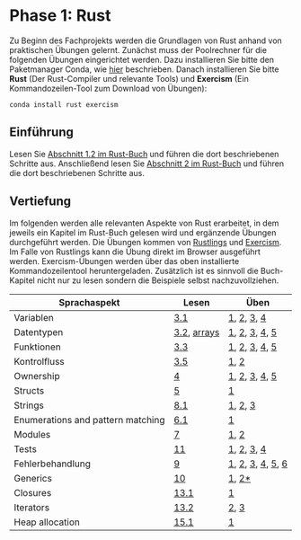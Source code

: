 # Phase 1: Rust

Zu Beginn des Fachprojekts werden die Grundlagen von Rust anhand von praktischen Übungen gelernt.
Zunächst muss der Poolrechner für die folgenden Übungen eingerichtet werden.
Dazu installieren Sie bitte den Paketmanager Conda, wie [hier](https://conda.io/docs/user-guide/install/linux.html#installing-on-linux) beschrieben.
Danach installieren Sie bitte **Rust** (Der Rust-Compiler und relevante Tools) und **Exercism** (Ein Kommandozeilen-Tool zum Download von Übungen):

    conda install rust exercism

## Einführung

Lesen Sie [Abschnitt 1.2 im Rust-Buch](https://doc.rust-lang.org/book/second-edition/ch01-02-hello-world.html) und führen die dort beschriebenen Schritte aus. 
Anschließend lesen Sie [Abschnitt 2 im Rust-Buch](https://doc.rust-lang.org/book/second-edition/ch02-00-guessing-game-tutorial.html) und führen die dort beschriebenen Schritte aus.

## Vertiefung

Im folgenden werden alle relevanten Aspekte von Rust erarbeitet, in dem jeweils ein Kapitel im Rust-Buch gelesen wird und ergänzende Übungen durchgeführt werden. Die Übungen kommen von [Rustlings](https://github.com/carols10cents/rustlings) und [Exercism](http://exercism.io/languages/rust/exercises). Im Falle von Rustlings kann die Übung direkt im Browser ausgeführt werden. Exercism-Übungen werden über das oben installierte Kommandozeilentool heruntergeladen. Zusätzlich ist es sinnvoll die Buch-Kapitel nicht nur zu lesen sondern die Beispiele selbst nachzuvollziehen.


| Sprachaspekt | Lesen | Üben |
| ------------ | ------------ | ------- |
| Variablen    | [3.1](https://doc.rust-lang.org/book/second-edition/ch03-01-variables-and-mutability.html) | [1](https://play.rust-lang.org/?code=%2F%2F+variables1.rs%0A%2F%2F+Make+me+compile%21+Scroll+down+for+hints+%3A%29%0A%0Afn+main%28%29+%7B%0A++++x+%3D+5%3B%0A++++println%21%28%22x+has+the+value+%7B%7D%22%2C+x%29%3B%0A%7D%0A%0A%0A%0A%0A%0A%0A%0A%0A%0A%0A%0A%0A%0A%0A%0A%0A%0A%0A%0A%0A%0A%0A%0A%0A%0A%0A%0A%0A%0A%0A%0A%0A%0A%2F%2F+Hint%3A+The+declaration+on+line+5+is+missing+a+keyword+that+is+needed+in+Rust%0A%2F%2F+to+create+a+new+variable+binding.%0A),  [2](https://play.rust-lang.org/?code=%2F%2F+variables2.rs%0A%2F%2F+Make+me+compile%21+Scroll+down+for+hints+%3A%29%0A%0Afn+main%28%29+%7B%0A++++let+x%3B%0A++++if+x+%3D%3D+10+%7B%0A++++++++println%21%28%22Ten%21%22%29%3B%0A++++%7D+else+%7B%0A++++++++println%21%28%22Not+ten%21%22%29%3B%0A++++%7D%0A%7D%0A%0A%0A%0A%0A%0A%0A%0A%0A%0A%0A%0A%0A%0A%0A%0A%0A%0A%0A%0A%0A%0A%0A%0A%0A%0A%0A%0A%0A%0A%2F%2F+The+compiler+message+is+saying+that+Rust+cannot+infer+the+type+that+the%0A%2F%2F+variable+binding+%60x%60+has+with+what+is+given+here.%0A%2F%2F+What+happens+if+you+annotate+line+5+with+a+type+annotation%3F%0A%2F%2F+What+if+you+give+x+a+value%3F%0A%2F%2F+What+if+you+do+both%3F%0A%2F%2F+What+type+should+x+be%2C+anyway%3F%0A%2F%2F+What+if+x+is+the+same+type+as+10%3F+What+if+it%27s+a+different+type%3F%0A), [3](https://play.rust-lang.org/?code=%2F%2F+variables3.rs%0A%2F%2F+Make+me+compile%21+Scroll+down+for+hints+%3A%29%0A%0Afn+main%28%29+%7B%0A++++let+x+%3D+3%3B%0A++++println%21%28%22Number+%7B%7D%22%2C+x%29%3B%0A++++x+%3D+5%3B%0A++++println%21%28%22Number+%7B%7D%22%2C+x%29%3B%0A%7D%0A%0A%0A%0A%0A%0A%0A%0A%0A%0A%0A%0A%0A%0A%0A%0A%0A%0A%0A%0A%0A%0A%0A%0A%0A%0A%0A%0A%0A%0A%0A%0A%2F%2F+In+Rust%2C+variable+bindings+are+immutable+by+default.+But+here+we%27re+trying%0A%2F%2F+to+reassign+a+different+value+to+x%21+There%27s+a+keyword+we+can+use+to+make%0A%2F%2F+a+variable+binding+mutable+instead.%0A), [4](https://play.rust-lang.org/?code=%2F%2F+variables4.rs%0A%2F%2F+Make+me+compile%21+Scroll+down+for+hints+%3A%29%0A%0Afn+main%28%29+%7B%0A++++let+x%3A+i32%3B%0A++++println%21%28%22Number+%7B%7D%22%2C+x%29%3B%0A%7D%0A%0A%0A%0A%0A%0A%0A%0A%0A%0A%0A%0A%0A%0A%0A%0A%0A%0A%0A%0A%0A%0A%0A%0A%0A%0A%0A%0A%0A%0A%0A%0A%0A%0A%2F%2F+Oops%21+In+this+exercise%2C+we+have+a+variable+binding+that+we%27ve+created+on%0A%2F%2F+line+5%2C+and+we%27re+trying+to+use+it+on+line+6%2C+but+we+haven%27t+given+it+a%0A%2F%2F+value.+We+can%27t+print+out+something+that+isn%27t+there%3B+try+giving+x+a+value%21%0A%2F%2F+This+is+an+error+that+can+cause+bugs+that%27s+very+easy+to+make+in+any%0A%2F%2F+programming+language+--+thankfully+the+Rust+compiler+has+caught+this+for+us%21%0A)
| Datentypen | [3.2](https://doc.rust-lang.org/book/second-edition/ch03-02-data-types.html), [arrays](https://doc.rust-lang.org/std/primitive.array.html) | [1](https://play.rust-lang.org/?code=%2F%2F+primitive_types1.rs%0A%2F%2F+Fill+in+the+rest+of+the+line+that+has+code+missing%21%0A%2F%2F+No+hints%2C+there%27s+no+tricks%2C+just+get+used+to+typing+these+%3A%29%0A%0Afn+main%28%29+%7B%0A++++%2F%2F+Booleans+%28%60bool%60%29%0A%0A++++let+is_morning+%3D+true%3B%0A++++if+is_morning+%7B%0A++++++++println%21%28%22Good+morning%21%22%29%3B%0A++++%7D%0A%0A++++let+%2F%2F+Finish+the+rest+of+this+line+like+the+example%21+Or+make+it+be+false%21%0A++++if+is_evening+%7B%0A++++++++println%21%28%22Good+evening%21%22%29%3B%0A++++%7D%0A%7D%0A), [2](https://play.rust-lang.org/?code=%2F%2F+primitive_types2.rs%0A%2F%2F+Fill+in+the+rest+of+the+line+that+has+code+missing%21%0A%2F%2F+No+hints%2C+there%27s+no+tricks%2C+just+get+used+to+typing+these+%3A%29%0A%0Afn+main%28%29+%7B%0A++++%2F%2F+Characters+%28%60char%60%29%0A%0A++++let+my_first_initial+%3D+%27C%27%3B%0A++++if+my_first_initial.is_alphabetic%28%29+%7B%0A++++++++println%21%28%22Alphabetical%21%22%29%3B%0A++++%7D+else+if+my_first_initial.is_numeric%28%29+%7B%0A++++++++println%21%28%22Numerical%21%22%29%3B%0A++++%7D+else+%7B%0A++++++++println%21%28%22Neither+alphabetic+nor+numeric%21%22%29%3B%0A++++%7D%0A%0A++++let+%2F%2F+Finish+this+line+like+the+example%21+What%27s+your+favorite+character%3F%0A++++%2F%2F+Try+a+letter%2C+try+a+number%2C+try+a+special+character%2C+try+a+character%0A++++%2F%2F+from+a+different+language+than+your+own%2C+try+an+emoji%21%0A++++if+your_character.is_alphabetic%28%29+%7B%0A++++++++println%21%28%22Alphabetical%21%22%29%3B%0A++++%7D+else+if+your_character.is_numeric%28%29+%7B%0A++++++++println%21%28%22Numerical%21%22%29%3B%0A++++%7D+else+%7B%0A++++++++println%21%28%22Neither+alphabetic+nor+numeric%21%22%29%3B%0A++++%7D%0A%7D%0A), [3](https://play.rust-lang.org/?code=%2F%2F+primitive_types3.rs%0A%2F%2F+Create+an+array+with+at+least+100+elements+in+it+where+the+%3F%3F%3F+is.+%0A%2F%2F+Scroll+down+for+hints%21%0A%0Afn+main%28%29+%7B%0A++++let+a+%3D+%3F%3F%3F%0A%0A++++if+a.len%28%29+%3E%3D+100+%7B%0A++++++++println%21%28%22Wow%2C+that%27s+a+big+array%21%22%29%3B%0A++++%7D+else+%7B%0A++++++++println%21%28%22Meh%2C+I+eat+arrays+like+that+for+breakfast.%22%29%3B%0A++++%7D%0A%7D%0A%0A%0A%0A%0A%0A%0A%0A%0A%0A%0A%0A%0A%0A%0A%0A%0A%0A%0A%0A%0A%0A%0A%0A%0A%0A%0A%0A%2F%2F+There%27s+a+shorthand+to+initialize+Arrays+with+a+certain+size+that+does+not+%0A%2F%2F+require+you+to+type+in+100+items+%28but+you+certainly+can+if+you+want%21%29%0A%2F%2F+Check+out+the+Primitive+Types+-%3E+Arrays+section+of+the+book%3A%0A%2F%2F+https%3A%2F%2Fdoc.rust-lang.org%2Fstable%2Fbook%2Fsecond-edition%2Fch03-02-data-types.html%23arrays%0A%2F%2F+Bonus%3A+what+are+some+other+things+you+could+have+that+would+return+true%0A%2F%2F+for+%60a.len%28%29+%3E%3D+100%60%3F%0A), [4](https://play.rust-lang.org/?code=%2F%2F+primitive_types5.rs%0A%2F%2F+Destructure+the+%60cat%60+tuple+so+that+the+println+will+work.%0A%2F%2F+Scroll+down+for+hints%21%0A%0Afn+main%28%29+%7B%0A++++let+cat+%3D+%28%22Furry+McFurson%22%2C+3.5%29%3B%0A++++let+%2F*+your+pattern+here+*%2F+%3D+cat%3B%0A%0A++++println%21%28%22%7B%7D+is+%7B%7D+years+old.%22%2C+name%2C+age%29%3B%0A%7D%0A%0A%0A%0A%0A%0A%0A%0A%0A%0A%0A%0A%0A%0A%0A%0A%0A%0A%0A%0A%0A%0A%0A%0A%0A%0A%0A%0A%0A%0A%0A%2F%2F+Take+a+look+at+the+Primitive+Types+-%3E+Tuples+section+of+the+book%3A%0A%2F%2F+http%3A%2F%2Fdoc.rust-lang.org%2Fstable%2Fbook%2Fprimitive-types.html%23tuples%0A%2F%2F+Particularly+the+part+about+%22destructuring+lets%22.+You%27ll+need+to%0A%2F%2F+make+a+pattern+to+bind+%60name%60+and+%60age%60+to+the+appropriate+parts%0A%2F%2F+of+the+tuple.+You+can+do+it%21%21%0A), [5](https://play.rust-lang.org/?code=%2F%2F+primitive_types6.rs%0A%2F%2F+Use+a+tuple+index+to+access+the+second+element+of+%60numbers%60.%0A%2F%2F+You+can+put+this+right+into+the+%60println%21%60+where+the+%3F%3F%3F+is.%0A%2F%2F+Scroll+down+for+hints%21%0A%0Afn+main%28%29+%7B%0A++++let+numbers+%3D+%281%2C+2%2C+3%29%3B%0A++++println%21%28%22The+second+number+is+%7B%7D%22%2C+%3F%3F%3F%29%3B%0A%7D%0A%0A%0A%0A%0A%0A%0A%0A%0A%0A%0A%0A%0A%0A%0A%0A%0A%0A%0A%0A%0A%0A%0A%0A%0A%0A%0A%0A%0A%0A%0A%0A%2F%2F+While+you+could+use+a+destructuring+%60let%60+for+the+tuple+here%2C+try+%0A%2F%2F+indexing+into+it+instead%2C+as+explained+here%3A%0A%2F%2F+http%3A%2F%2Fdoc.rust-lang.org%2Fstable%2Fbook%2Fprimitive-types.html%23tuple-indexing%0A%2F%2F+Now+you+have+another+tool+in+your+toolbox%21%0A) |
| Funktionen | [3.3](https://doc.rust-lang.org/book/second-edition/ch03-03-how-functions-work.html) | [1](https://play.rust-lang.org/?code=%2F%2F+functions1.rs%0A%2F%2F+Make+me+compile%21+Scroll+down+for+hints+%3A%29%0A%0Afn+main%28%29+%7B%0A++++call_me%28%29%3B%0A%7D%0A%0A%0A%0A%0A%0A%0A%0A%0A%0A%0A%0A%0A%0A%0A%0A%0A%0A%0A%0A%0A%0A%0A%0A%0A%0A%0A%0A%0A%0A%0A%0A%0A%0A%0A%2F%2F+This+main+function+is+calling+a+function+that+it+expects+to+exist%2C+but+the%0A%2F%2F+function+doesn%27t+exist.+It+expects+this+function+to+have+the+name+%60call_me%60.%0A%2F%2F+It+expects+this+function+to+not+take+any+arguments+and+not+return+a+value.%0A%2F%2F+Sounds+a+lot+like+%60main%60%2C+doesn%27t+it%3F%0A), [2](https://play.rust-lang.org/?code=%2F%2F+functions2.rs%0A%2F%2F+Make+me+compile%21+Scroll+down+for+hints+%3A%29%0A%0Afn+main%28%29+%7B%0A++++call_me%283%29%3B%0A%7D%0A%0Afn+call_me%28num%29+%7B%0A++++for+i+in+0..num+%7B%0A++++++++println%21%28%22Ring%21+Call+number+%7B%7D%22%2C+i+%2B+1%29%3B%0A++++%7D%0A%7D%0A%0A%0A%0A%0A%0A%0A%0A%0A%0A%0A%0A%0A%0A%0A%0A%0A%0A%0A%0A%0A%0A%0A%0A%0A%0A%0A%0A%0A%2F%2F+Rust+requires+that+all+parts+of+a+function%27s+signature+have+type+annotations%2C%0A%2F%2F+but+%60call_me%60+is+missing+the+type+annotation+of+%60num%60.%0A), [3](https://play.rust-lang.org/?code=%2F%2F+functions3.rs%0A%2F%2F+Make+me+compile%21+Scroll+down+for+hints+%3A%29%0A%0Afn+main%28%29+%7B%0A++++call_me%28%29%3B%0A%7D%0A%0Afn+call_me%28num%3A+i32%29+%7B%0A++++for+i+in+0..num+%7B%0A++++++++println%21%28%22Ring%21+Call+number+%7B%7D%22%2C+i+%2B+1%29%3B%0A++++%7D%0A%7D%0A%0A%0A%0A%0A%0A%0A%0A%0A%0A%0A%0A%0A%0A%0A%0A%0A%0A%0A%0A%0A%0A%0A%0A%0A%0A%0A%0A%0A%2F%2F+This+time%2C+the+function+*declaration*+is+okay%2C+but+there%27s+something+wrong%0A%2F%2F+with+the+place+where+we%27re+calling+the+function.%0A), [4](https://play.rust-lang.org/?code=%2F%2F+functions4.rs%0A%2F%2F+Make+me+compile%21+Scroll+down+for+hints+%3A%29%0A%0A%2F%2F+This+store+is+having+a+sale+where+if+the+price+is+an+even+number%2C+you+get%0A%2F%2F+10+%28money+unit%29+off%2C+but+if+it%27s+an+odd+number%2C+it%27s+3+%28money+unit%29+less.%0A%0Afn+main%28%29+%7B%0A++++let+original_price+%3D+51%3B%0A++++println%21%28%22Your+sale+price+is+%7B%7D%22%2C+sale_price%28original_price%29%29%3B%0A%7D%0A%0Afn+sale_price%28price%3A+i32%29+-%3E+%7B%0A++++if+is_even%28price%29+%7B%0A++++++++price+-+10%0A++++%7D+else+%7B%0A++++++++price+-+3%0A++++%7D%0A%7D%0A%0Afn+is_even%28num%3A+i32%29+-%3E+bool+%7B%0A++++num+%25+2+%3D%3D+0%0A%7D%0A%0A%0A%0A%0A%0A%0A%0A%0A%0A%0A%0A%0A%0A%0A%0A%0A%0A%0A%0A%2F%2F+The+error+message+points+to+line+12+and+says+it+expects+a+type+after+the%0A%2F%2F+%60-%3E%60.+This+is+where+the+function%27s+return+type+should+be--+take+a+look+at%0A%2F%2F+the+%60is_even%60+function+for+an+example%21%0A), [5](https://play.rust-lang.org/?code=%2F%2F+functions5.rs%0A%2F%2F+Make+me+compile%21+Scroll+down+for+hints+%3A%29%0A%0Afn+main%28%29+%7B%0A++++let+answer+%3D+square%283%29%3B%0A++++println%21%28%22The+answer+is+%7B%7D%22%2C+answer%29%3B%0A%7D%0A%0Afn+square%28num%3A+i32%29+-%3E+i32+%7B%0A++++num+*+num%3B%0A%7D%0A%0A%0A%0A%0A%0A%0A%0A%0A%0A%0A%0A%0A%0A%0A%0A%0A%0A%0A%0A%0A%0A%0A%0A%0A%0A%0A%0A%0A%0A%2F%2F+This+is+a+really+common+error+that+can+be+fixed+by+removing+one+character.%0A%2F%2F+It+happens+because+Rust+distinguishes+between+expressions+and+statements%3A+expressions+return%0A%2F%2F+a+value+and+statements+don%27t.+We+want+to+return+a+value+from+the+%60square%60+function%2C+but+it%0A%2F%2F+isn%27t+returning+one+right+now...%0A) |
| Kontrolfluss | [3.5](https://doc.rust-lang.org/book/second-edition/ch03-05-control-flow.html) | [1](https://play.rust-lang.org/?code=%2F%2F+if1.rs%0A%0Apub+fn+bigger%28a%3A+i32%2C+b%3Ai32%29+-%3E+i32+%7B%0A++++%2F%2F+Complete+this+function+to+return+the+bigger+number%21%0A++++%2F%2F+Do+not+use%3A%0A++++%2F%2F+-+return%0A++++%2F%2F+-+another+function+call%0A++++%2F%2F+-+additional+variables%0A++++%2F%2F+Scroll+down+for+hints.%0A%7D%0A%0A%23%5Bcfg%28test%29%5D%0Amod+tests+%7B%0A++++use+super%3A%3A*%3B%0A%0A++++%23%5Btest%5D%0A++++fn+ten_is_bigger_than_eight%28%29+%7B%0A++++++++assert_eq%21%2810%2C+bigger%2810%2C+8%29%29%3B%0A++++%7D%0A%0A++++%23%5Btest%5D%0A++++fn+fortytwo_is_bigger_than_thirtytwo%28%29+%7B%0A++++++++assert_eq%21%2842%2C+bigger%2832%2C+42%29%29%3B%0A++++%7D%0A%7D%0A%0A%0A%0A%0A%0A%0A%0A%0A%0A%0A%0A%0A%0A%0A%0A%0A%0A%0A%0A%0A%0A%0A%0A%0A%0A%2F%2F+It%27s+possible+to+do+this+in+one+line+if+you+would+like%21%0A%2F%2F+Some+similar+examples+from+other+languages%3A%0A%2F%2F+-+In+C%28%2B%2B%29+this+would+be%3A+%60a+%3E+b+%3F+a+%3A+b%60%0A%2F%2F+-+In+Python+this+would+be%3A++%60a+if+a+%3E+b+else+b%60%0A%2F%2F+Remember+in+Rust+that%3A%0A%2F%2F+-+the+%60if%60+condition+does+not+need+to+be+surrounded+by+parentheses%0A%2F%2F+-+%60if%60%2F%60else%60+conditionals+are+expressions%0A%2F%2F+-+Each+condition+is+followed+by+a+%60%7B%7D%60+block.%0A), [2](http://exercism.io/exercises/rust/leap/readme) |
| Ownership | [4](https://doc.rust-lang.org/book/second-edition/ch04-00-understanding-ownership.html) | [1](https://play.rust-lang.org/?code=%2F%2F+move_semantics1.rs%0A%2F%2F+Make+me+compile%21+Scroll+down+for+hints+%3A%29%0A%0Apub+fn+main%28%29+%7B%0A++++let+vec0+%3D+Vec%3A%3Anew%28%29%3B%0A%0A++++let+vec1+%3D+fill_vec%28vec0%29%3B%0A%0A++++println%21%28%22%7B%7D+has+length+%7B%7D+content+%60%7B%3A%3F%7D%60%22%2C+%22vec1%22%2C+vec1.len%28%29%2C+vec1%29%3B%0A%0A++++vec1.push%2888%29%3B%0A%0A++++println%21%28%22%7B%7D+has+length+%7B%7D+content+%60%7B%3A%3F%7D%60%22%2C+%22vec1%22%2C+vec1.len%28%29%2C+vec1%29%3B%0A%0A%7D%0A%0Afn+fill_vec%28vec%3A+Vec%3Ci32%3E%29+-%3E+Vec%3Ci32%3E+%7B%0A++++let+mut+vec+%3D+vec%3B%0A%0A++++vec.push%2822%29%3B%0A++++vec.push%2844%29%3B%0A++++vec.push%2866%29%3B%0A%0A++++vec%0A%7D%0A%0A%0A%0A%0A%0A%0A%0A%0A%0A%0A%0A%0A%0A%0A%0A%2F%2F+So+you%27ve+got+the+%22cannot+borrow+immutable+local+variable+%60vec1%60+as+mutable%22+error+on+line+11%2C%0A%2F%2F+right%3F+The+fix+for+this+is+going+to+be+adding+one+keyword%2C+and+the+addition+is+NOT+on+line+11%0A%2F%2F+where+the+error+is.%0A), [2](https://play.rust-lang.org/?code=%2F%2F+move_semantics2.rs%0A%2F%2F+Make+me+compile+without+changing+line+10%21+Scroll+down+for+hints+%3A%29%0A%0Apub+fn+main%28%29+%7B%0A++++let+vec0+%3D+Vec%3A%3Anew%28%29%3B%0A%0A++++let+mut+vec1+%3D+fill_vec%28vec0%29%3B%0A%0A++++%2F%2F+Do+not+change+the+following+line%21%0A++++println%21%28%22%7B%7D+has+length+%7B%7D+content+%60%7B%3A%3F%7D%60%22%2C+%22vec0%22%2C+vec0.len%28%29%2C+vec0%29%3B%0A%0A++++vec1.push%2888%29%3B%0A%0A++++println%21%28%22%7B%7D+has+length+%7B%7D+content+%60%7B%3A%3F%7D%60%22%2C+%22vec1%22%2C+vec1.len%28%29%2C+vec1%29%3B%0A%0A%7D%0A%0Afn+fill_vec%28vec%3A+Vec%3Ci32%3E%29+-%3E+Vec%3Ci32%3E+%7B%0A++++let+mut+vec+%3D+vec%3B%0A%0A++++vec.push%2822%29%3B%0A++++vec.push%2844%29%3B%0A++++vec.push%2866%29%3B%0A%0A++++vec%0A%7D%0A%0A%0A%0A%0A%0A%0A%0A%0A%0A%0A%0A%0A%0A%0A%2F%2F+So+%60vec0%60+is+being+*moved*+into+the+function+%60fill_vec%60+when+we+call+it+on%0A%2F%2F+line+7%2C+which+means+it+gets+dropped+at+the+end+of+%60fill_vec%60%2C+which+means+we%0A%2F%2F+can%27t+use+%60vec0%60+again+on+line+10+%28or+anywhere+else+in+%60main%60+after+the%0A%2F%2F+%60fill_vec%60+call+for+that+matter%29.+We+could+fix+this+in+a+few+ways%2C+try+them%0A%2F%2F+all%21%0A%2F%2F+1.+Make+another%2C+separate+version+of+the+data+that%27s+in+%60vec0%60+and+pass+that%0A%2F%2F+to+%60fill_vec%60+instead.%0A%2F%2F+2.+Make+%60fill_vec%60+borrow+its+argument+instead+of+taking+ownership+of+it%2C%0A%2F%2F+and+then+copy+the+data+within+the+function+in+order+to+return+an+owned%0A%2F%2F+%60Vec%3Ci32%3E%60%0A%2F%2F+3.+Make+%60fill_vec%60+*mutably*+borrow+its+argument+%28which+will+need+to+be%0A%2F%2F+mutable%29%2C+modify+it+directly%2C+then+not+return+anything.+Then+you+can+get+rid%0A%2F%2F+of+%60vec1%60+entirely+--+note+that+this+will+change+what+gets+printed+by+the%0A%2F%2F+first+%60println%21%60%0A), [3](https://play.rust-lang.org/?code=%2F%2F+move_semantics3.rs%0A%2F%2F+Make+me+compile+without+adding+new+lines--+just+changing+existing+lines%21%0A%2F%2F+%28no+lines+with+multiple+semicolons+necessary%21%29%0A%2F%2F+Scroll+down+for+hints+%3A%29%0A%0Apub+fn+main%28%29+%7B%0A++++let+vec0+%3D+Vec%3A%3Anew%28%29%3B%0A%0A++++let+mut+vec1+%3D+fill_vec%28vec0%29%3B%0A%0A++++println%21%28%22%7B%7D+has+length+%7B%7D+content+%60%7B%3A%3F%7D%60%22%2C+%22vec1%22%2C+vec1.len%28%29%2C+vec1%29%3B%0A%0A++++vec1.push%2888%29%3B%0A%0A++++println%21%28%22%7B%7D+has+length+%7B%7D+content+%60%7B%3A%3F%7D%60%22%2C+%22vec1%22%2C+vec1.len%28%29%2C+vec1%29%3B%0A%0A%7D%0A%0Afn+fill_vec%28vec%3A+Vec%3Ci32%3E%29+-%3E+Vec%3Ci32%3E+%7B%0A++++vec.push%2822%29%3B%0A++++vec.push%2844%29%3B%0A++++vec.push%2866%29%3B%0A%0A++++vec%0A%7D%0A%0A%0A%0A%0A%0A%0A%0A%0A%0A%0A%0A%0A%0A%0A%0A%0A%0A%2F%2F+The+difference+between+this+one+and+the+previous+ones+is+that+the+first+line%0A%2F%2F+of+%60fn+fill_vec%60+that+had+%60let+mut+vec+%3D+vec%3B%60+is+no+longer+there.+You+can%2C%0A%2F%2F+instead+of+adding+that+line+back%2C+add+%60mut%60+in+one+place+that+will+change%0A%2F%2F+an+existing+binding+to+be+a+mutable+binding+instead+of+an+immutable+one+%3A%29%0A), [4](https://play.rust-lang.org/?code=%2F%2F+move_semantics4.rs%0A%2F%2F+Refactor+this+code+so+that+instead+of+having+%60vec0%60+and+creating+the+vector%0A%2F%2F+in+%60fn+main%60%2C+we+instead+create+it+within+%60fn+fill_vec%60+and+transfer+the%0A%2F%2F+freshly+created+vector+from+fill_vec+to+its+caller.+Scroll+for+hints%21%0A%0Apub+fn+main%28%29+%7B%0A++++let+vec0+%3D+Vec%3A%3Anew%28%29%3B%0A%0A++++let+mut+vec1+%3D+fill_vec%28vec0%29%3B%0A%0A++++println%21%28%22%7B%7D+has+length+%7B%7D+content+%60%7B%3A%3F%7D%60%22%2C+%22vec1%22%2C+vec1.len%28%29%2C+vec1%29%3B%0A%0A++++vec1.push%2888%29%3B%0A%0A++++println%21%28%22%7B%7D+has+length+%7B%7D+content+%60%7B%3A%3F%7D%60%22%2C+%22vec1%22%2C+vec1.len%28%29%2C+vec1%29%3B%0A%0A%7D%0A%0Afn+fill_vec%28vec%3A+Vec%3Ci32%3E%29+-%3E+Vec%3Ci32%3E+%7B%0A++++let+mut+vec+%3D+vec%3B%0A%0A++++vec.push%2822%29%3B%0A++++vec.push%2844%29%3B%0A++++vec.push%2866%29%3B%0A%0A++++vec%0A%7D%0A%0A%0A%0A%0A%0A%0A%0A%0A%0A%0A%0A%0A%2F%2F+Stop+reading+whenever+you+feel+like+you+have+enough+direction+%3A%29+Or+try%0A%2F%2F+doing+one+step+and+then+fixing+the+compiler+errors+that+result%21%0A%2F%2F+So+the+end+goal+is+to%3A%0A%2F%2F+-+get+rid+of+the+first+line+in+main+that+creates+the+new+vector%0A%2F%2F+-+so+then+%60vec0%60+doesn%27t+exist%2C+so+we+can%27t+pass+it+to+%60fill_vec%60%0A%2F%2F+-+we+don%27t+want+to+pass+anything+to+%60fill_vec%60%2C+so+its+signature+should%0A%2F%2F+++reflect+that+it+does+not+take+any+arguments%0A%2F%2F+-+since+we%27re+not+creating+a+new+vec+in+%60main%60+anymore%2C+we+need+to+create%0A%2F%2F+++a+new+vec+in+%60fill_vec%60%2C+similarly+to+the+way+we+did+in+%60main%60%0A), [5](https://play.rust-lang.org/?code=%2F%2F+primitive_types4.rs%0A%2F%2F+Get+a+slice+out+of+Array+a+where+the+%3F%3F%3F+is+so+that+the+%60if%60+statement%0A%2F%2F+returns+true.+Scroll+down+for+hints%21%21%0A%0Afn+main%28%29+%7B%0A++++let+a+%3D+%5B1%2C+2%2C+3%2C+4%2C+5%5D%3B%0A%0A++++let+nice_slice+%3D+%3F%3F%3F%0A%0A++++if+nice_slice+%3D%3D+%5B2%2C+3%2C+4%5D+%7B%0A++++++++println%21%28%22Nice+slice%21%22%29%3B%0A++++%7D+else+%7B%0A++++++++println%21%28%22Not+quite+what+I+was+expecting...+I+see%3A+%7B%3A%3F%7D%22%2C+nice_slice%29%3B%0A++++%7D%0A%7D%0A%0A%0A%0A%0A%0A%0A%0A%0A%0A%0A%0A%0A%0A%0A%0A%0A%0A%0A%0A%0A%0A%0A%0A%0A%0A%2F%2F+Take+a+look+at+the+Primitive+Types+-%3E+Slices+section+of+the+book%3A%0A%2F%2F+http%3A%2F%2Fdoc.rust-lang.org%2Fstable%2Fbook%2Fprimitive-types.html%23slices%0A%2F%2F+and+use+the+starting+and+ending+indices+of+the+items+in+the+Array%0A%2F%2F+that+you+want+to+end+up+in+the+slice.%0A%0A%2F%2F+If+you%27re+curious+why+the+right+hand+of+the+%60%3D%3D%60+comparison+does+not%0A%2F%2F+have+an+ampersand+for+a+reference+since+the+left+hand+side+is+a%0A%2F%2F+reference%2C+take+a+look+at+the+Deref+coercions+chapter%3A%0A%2F%2F+http%3A%2F%2Fdoc.rust-lang.org%2Fstable%2Fbook%2Fderef-coercions.html%0A) |
| Structs | [5](https://doc.rust-lang.org/book/second-edition/ch05-00-structs.html) | [1](http://exercism.io/exercises/rust/clock/readme) |
| Strings | [8.1](https://doc.rust-lang.org/book/second-edition/ch08-02-strings.html) | [1](https://play.rust-lang.org/?code=%2F%2F+strings1.rs%0A%2F%2F+Make+me+compile+without+changing+the+function+signature%21+Scroll+down+for+hints+%3A%29%0A%0Afn+main%28%29+%7B%0A++++let+answer+%3D+current_favorite_color%28%29%3B%0A++++println%21%28%22My+current+favorite+color+is+%7B%7D%22%2C+answer%29%3B%0A%7D%0A%0Afn+current_favorite_color%28%29+-%3E+String+%7B%0A++++%22blue%22%0A%7D%0A%0A%0A%0A%0A%0A%0A%0A%0A%0A%0A%0A%0A%0A%0A%0A%0A%0A%0A%0A%0A%0A%0A%0A%0A%0A%0A%0A%0A%0A%2F%2F+The+%60current_favorite_color%60+function+is+currently+returning+a+string+slice+with+the+%60%27static%60%0A%2F%2F+lifetime.+We+know+this+because+the+data+of+the+string+lives+in+our+code+itself+--+it+doesn%27t%0A%2F%2F+come+from+a+file+or+user+input+or+another+program+--+so+it+will+live+as+long+as+our+program%0A%2F%2F+lives.+But+it+is+still+a+string+slice.+There%27s+one+way+to+create+a+%60String%60+by+converting+a%0A%2F%2F+string+slice+covered+in+the+Strings+chapter+of+the+book%2C+and+another+way+that+uses+the+%60From%60%0A%2F%2F+trait.%0A), [2](https://play.rust-lang.org/?code=%2F%2F+strings2.rs%0A%2F%2F+Make+me+compile+without+changing+the+function+signature%21+Scroll+down+for+hints+%3A%29%0A%0Afn+main%28%29+%7B%0A++++let+word+%3D+String%3A%3Afrom%28%22green%22%29%3B+%2F%2F+Try+not+changing+this+line+%3A%29%0A++++if+is_a_color_word%28word%29+%7B%0A++++++++println%21%28%22That+is+a+color+word+I+know%21%22%29%3B%0A++++%7D+else+%7B%0A++++++++println%21%28%22That+is+not+a+color+word+I+know.%22%29%3B%0A++++%7D%0A%7D%0A%0Afn+is_a_color_word%28attempt%3A+%26str%29+-%3E+bool+%7B%0A++++attempt+%3D%3D+%22green%22+%7C%7C+attempt+%3D%3D+%22blue%22+%7C%7C+attempt+%3D%3D+%22red%22%0A%7D%0A%0A%0A%0A%0A%0A%0A%0A%0A%0A%0A%0A%0A%0A%0A%0A%0A%0A%0A%0A%0A%0A%0A%0A%0A%0A%0A%2F%2F+Yes%2C+it+would+be+really+easy+to+fix+this+by+just+changing+the+value+bound+to+%60word%60+to+be+a%0A%2F%2F+string+slice+instead+of+a+%60String%60%2C+wouldn%27t+it%3F%3F+There+is+a+way+to+add+one+character+to+line%0A%2F%2F+6%2C+though%2C+that+will+coerce+the+%60String%60+into+a+string+slice.%0A), [3](https://play.rust-lang.org/?code=%2F%2F+strings3.rs%0A%2F%2F+Ok%2C+here+are+a+bunch+of+values--+some+are+%60Strings%60%2C+some+are+%60%26strs%60.+Your%0A%2F%2F+task+is+to+call+one+of+these+two+functions+on+each+value+depending+on+what%0A%2F%2F+you+think+each+value+is.+That+is%2C+add+either+%60string_slice%60+or+%60string%60%0A%2F%2F+before+the+parentheses+on+each+line.+If+you%27re+right%2C+it+will+compile%21%0A%0Afn+string_slice%28arg%3A+%26str%29+%7B+println%21%28%22%7B%7D%22%2C+arg%29%3B+%7D%0Afn+string%28arg%3A+String%29+%7B+println%21%28%22%7B%7D%22%2C+arg%29%3B+%7D%0A%0Afn+main%28%29+%7B%0A++++%28%22blue%22%29%3B%0A++++%28%22red%22.to_string%28%29%29%3B%0A++++%28String%3A%3Afrom%28%22hi%22%29%29%3B%0A++++%28%22rust+is+fun%21%22.to_owned%28%29%29%3B%0A++++%28%22nice+weather%22.into%28%29%29%3B%0A++++%28format%21%28%22Interpolation+%7B%7D%22%2C+%22Station%22%29%29%3B%0A++++%28%26String%3A%3Afrom%28%22abc%22%29%5B0..1%5D%29%3B%0A++++%28%22++hello+there+%22.trim%28%29%29%3B%0A++++%28%22Happy+Monday%21%22.to_string%28%29.replace%28%22Mon%22%2C+%22Tues%22%29%29%3B%0A++++%28%22mY+sHiFt+KeY+iS+sTiCkY%22.to_lowercase%28%29%29%3B%0A%7D%0A) |
| Enumerations and pattern matching | [6.1](https://doc.rust-lang.org/book/second-edition/ch06-01-defining-an-enum.html) | [1](https://play.rust-lang.org/?code=enum+WebEvent+%7B%0A++++PageLoad%2C%0A++++PageUnload%2C%0A++++KeyPress%28char%29%2C%0A++++Paste%28String%29%2C%0A++++Click+%7B+x%3A+i64%2C+y%3A+i64+%7D%2C%0A%7D%0A%0A%0Afn+inspect%28event%3A+WebEvent%29+%7B%0A++++match+event+%7B%0A++++++++WebEvent%3A%3AKeyPress%28c%29+%3D%3E+println%21%28%22pressed+%27%7B%7D%27.%22%2C+c%29%2C%0A++++++++%2F%2F+implement+all+other+variant+of+the+enum+with+appropriate+output%0A++++%7D%0A%7D%0A%0A%0Afn+main%28%29+%7B%0A++++inspect%28WebEvent%3A%3APageLoad%29%3B%0A++++inspect%28WebEvent%3A%3APageUnload%29%3B%0A++++inspect%28WebEvent%3A%3AKeyPress%28%27a%27%29%29%3B%0A++++inspect%28WebEvent%3A%3APaste%28%22ABC%22.to_owned%28%29%29%29%3B%0A++++inspect%28WebEvent%3A%3AClick+%7Bx%3A+1%2C+y%3A+2%7D%29%3B%0A%7D%0A) |
| Modules | [7](https://doc.rust-lang.org/book/second-edition/ch07-00-modules.html) | [1](https://play.rust-lang.org/?code=%2F%2F+modules1.rs%0A%2F%2F+Make+me+compile%21+Scroll+down+for+hints+%3A%29%0A%0Amod+sausage_factory+%7B%0A++++fn+make_sausage%28%29+%7B%0A++++++++println%21%28%22sausage%21%22%29%3B%0A++++%7D%0A%7D%0A%0Afn+main%28%29+%7B%0A++++sausage_factory%3A%3Amake_sausage%28%29%3B%0A%7D%0A%0A%0A%0A%0A%0A%0A%0A%0A%0A%0A%0A%0A%0A%0A%0A%0A%0A%0A%0A%0A%0A%0A%0A%0A%0A%0A%0A%0A%2F%2F+Everything+is+private+in+Rust+by+default--+but+there%27s+a+keyword+we+can+use%0A%2F%2F+to+make+something+public%21+The+compiler+error+should+point+to+the+thing+that%0A%2F%2F+needs+to+be+public.%0A), [2](https://play.rust-lang.org/?code=%2F%2F+modules2.rs%0A%2F%2F+Make+me+compile%21+Scroll+down+for+hints+%3A%29%0A%0Amod+us_presidential_frontrunners+%7B%0A++++use+self%3A%3Ademocrats%3A%3AHILLARY_CLINTON+as+democrat%3B%0A++++use+self%3A%3Arepublicans%3A%3ADONALD_TRUMP+as+republican%3B%0A%0A++++mod+democrats+%7B%0A++++++++pub+const+HILLARY_CLINTON%3A+%26%27static+str+%3D+%22Hillary+Clinton%22%3B%0A++++++++pub+const+BERNIE_SANDERS%3A+%26%27static+str+%3D+%22Bernie+Sanders%22%3B%0A++++%7D%0A%0A++++mod+republicans+%7B%0A++++++++pub+const+DONALD_TRUMP%3A+%26%27static+str+%3D+%22Donald+Trump%22%3B%0A++++++++pub+const+JEB_BUSH%3A+%26%27static+str+%3D+%22Jeb+Bush%22%3B%0A++++%7D%0A%7D%0A%0Afn+main%28%29+%7B%0A++++println%21%28%22candidates%3A+%7B%7D+and+%7B%7D%22%2C%0A+++++++++++++us_presidential_frontrunners%3A%3Ademocrat%2C%0A+++++++++++++us_presidential_frontrunners%3A%3Arepublican%29%3B%0A%7D%0A%0A%0A%0A%0A%0A%0A%0A%0A%0A%0A%0A%0A%0A%0A%0A%0A%0A%2F%2F+The+us_presidential_frontrunners+module+is+trying+to+present+an+external%0A%2F%2F+interface+%28the+%60democrat%60+and+%60republican%60+constants%29+that+is+different+than%0A%2F%2F+its+internal+structure+%28the+%60democrats%60+and+%60republicans%60+modules+and%0A%2F%2F+associated+constants%29.+It%27s+almost+there+except+for+one+keyword+missing+for%0A%2F%2F+each+constant.%0A) |
| Tests | [11](https://doc.rust-lang.org/book/second-edition/ch11-00-testing.html) | [1](https://play.rust-lang.org/?code=%2F%2F+tests1.rs%0A%2F%2F+Tests+are+important+to+ensure+that+your+code+does+what+you+think+it+should+do.%0A%2F%2F+Tests+can+be+run+on+this+file+with+the+following+command%3A%0A%2F%2F+rustc+--test+tests1.rs%0A%0A%2F%2F+This+test+has+a+problem+with+it+--+make+the+test+compile%21+Make+the+test%0A%2F%2F+pass%21+Make+the+test+fail%21+Scroll+down+for+hints+%3A%29%0A%0A%23%5Bcfg%28test%29%5D%0Amod+tests+%7B%0A++++%23%5Btest%5D%0A++++fn+you_can_assert%28%29+%7B%0A++++++++assert%21%28%29%3B%0A++++%7D%0A%7D%0A%0A%0A%0A%0A%0A%0A%0A%0A%0A%0A%0A%0A%0A%0A%0A%0A%0A%0A%0A%0A%0A%0A%0A%0A%0A%0A%0A%0A%0A%2F%2F+You+don%27t+even+need+to+write+any+code+to+test+--+you+can+just+test+values+and+run+that%2C+even%0A%2F%2F+though+you+wouldn%27t+do+that+in+real+life+%3A%29+%60assert%21%60+is+a+macro+that+needs+an+argument.%0A%2F%2F+Depending+on+the+value+of+the+argument%2C+%60assert%21%60+will+do+nothing+%28in+which+case+the+test+will%0A%2F%2F+pass%29+or+%60assert%21%60+will+panic+%28in+which+case+the+test+will+fail%29.+So+try+giving+different+values%0A%2F%2F+to+%60assert%21%60+and+see+which+ones+compile%2C+which+ones+pass%2C+and+which+ones+fail+%3A%29%0A), [2](https://play.rust-lang.org/?code=%2F%2F+tests2.rs%0A%2F%2F+This+test+has+a+problem+with+it+--+make+the+test+compile%21+Make+the+test%0A%2F%2F+pass%21+Make+the+test+fail%21+Scroll+down+for+hints+%3A%29%0A%0A%23%5Bcfg%28test%29%5D%0Amod+tests+%7B%0A++++%23%5Btest%5D%0A++++fn+you_can_assert_eq%28%29+%7B%0A++++++++assert_eq%21%28%29%3B%0A++++%7D%0A%7D%0A%0A%0A%0A%0A%0A%0A%0A%0A%0A%0A%0A%0A%0A%0A%0A%0A%0A%0A%0A%0A%0A%0A%0A%0A%0A%0A%0A%0A%0A%2F%2F+Like+the+previous+exercise%2C+you+don%27t+need+to+write+any+code+to+get+this+test+to+compile+and%0A%2F%2F+run.+%60assert_eq%21%60+is+a+macro+that+takes+two+arguments+and+compares+them.+Try+giving+it+two%0A%2F%2F+values+that+are+equal%21+Try+giving+it+two+arguments+that+are+different%21+Try+giving+it+two+values%0A%2F%2F+that+are+of+different+types%21+Try+switching+which+argument+comes+first+and+which+comes+second%21%0A), [3](https://play.rust-lang.org/?code=%2F%2F+tests3.rs%0A%2F%2F+This+test+isn%27t+testing+our+function+--+make+it+do+that+in+such+a+way+that%0A%2F%2F+the+test+passes.+Then+write+a+second+test+that+tests+that+we+get+the+result%0A%2F%2F+we+expect+to+get+when+we+call+%60is_even%285%29%60.+Scroll+down+for+hints%21%0A%0Apub+fn+is_even%28num%3A+i32%29+-%3E+bool+%7B%0A++++num+%25+2+%3D%3D+0%0A%7D%0A%0A%23%5Bcfg%28test%29%5D%0Amod+tests+%7B%0A++++use+super%3A%3A*%3B%0A%0A++++%23%5Btest%5D%0A++++fn+is_true_when_even%28%29+%7B%0A++++++++assert%21%28false%29%3B%0A++++%7D%0A%7D%0A%0A%0A%0A%0A%0A%0A%0A%0A%0A%0A%0A%0A%0A%0A%0A%0A%0A%0A%0A%0A%0A%0A%2F%2F+You+can+call+a+function+right+where+you%27re+passing+arguments+to+%60assert%21%60+--+so+you+could+do%0A%2F%2F+something+like+%60assert%21%28having_fun%28%29%29%60.+If+you+want+to+check+that+you+indeed+get+false%2C+you%0A%2F%2F+can+negate+the+result+of+what+you%27re+doing+using+%60%21%60%2C+like+%60assert%21%28%21having_fun%28%29%29%60.%0A), [4](https://play.rust-lang.org/?code=%2F%2F+tests4.rs%0A%2F%2F+This+test+isn%27t+testing+our+function+--+make+it+do+that+in+such+a+way+that%0A%2F%2F+the+test+passes.+Then+write+a+second+test+that+tests+that+we+get+the+result%0A%2F%2F+we+expect+to+get+when+we+call+%60times_two%60+with+a+negative+number.%0A%2F%2F+No+hints%2C+you+can+do+this+%3A%29%0A%0Apub+fn+times_two%28num%3A+i32%29+-%3E+i32+%7B%0A++++num+*+2%0A%7D%0A%0A%23%5Bcfg%28test%29%5D%0Amod+tests+%7B%0A++++use+super%3A%3A*%3B%0A%0A++++%23%5Btest%5D%0A++++fn+returns_twice_of_positive_numbers%28%29+%7B%0A++++++++assert_eq%21%284%2C+4%29%3B%0A++++%7D%0A%7D%0A) |
| Fehlerbehandlung | [9](https://doc.rust-lang.org/book/second-edition/ch09-00-error-handling.html) | [1](https://play.rust-lang.org/?code=%2F%2F+option1.rs%0A%2F%2F+This+example+panics+because+the+second+time+it+calls+%60pop%60%2C+the+%60vec%60%0A%2F%2F+is+empty%2C+so+%60pop%60+returns+%60None%60%2C+and+%60unwrap%60+panics+if+it%27s+called%0A%2F%2F+on+%60None%60.+Handle+this+in+a+more+graceful+way+than+calling+%60unwrap%60%21%0A%2F%2F+Scroll+down+for+hints+%3A%29%0A%0Afn+main%28%29+%7B%0A++++let+mut+list+%3D+vec%21%5B3%5D%3B%0A%0A++++let+last+%3D+list.pop%28%29.unwrap%28%29%3B%0A++++println%21%28%22The+last+item+in+the+list+is+%7B%3A%3F%7D%22%2C+last%29%3B%0A%0A++++let+second_to_last+%3D+list.pop%28%29.unwrap%28%29%3B%0A++++println%21%28%22The+second-to-last+item+in+the+list+is+%7B%3A%3F%7D%22%2C+second_to_last%29%3B%0A%7D%0A%0A%0A%0A%0A%0A%0A%0A%0A%0A%0A%0A%0A%0A%0A%0A%0A%0A%0A%0A%0A%0A%0A%0A%0A%0A%2F%2F+Try+using+a+%60match%60+statement+where+the+arms+are+%60Some%28thing%29%60+and+%60None%60.%0A%2F%2F+Or+set+a+default+value+to+print+out+if+you+get+%60None%60+by+using+the%0A%2F%2F+function+%60unwrap_or%60.%0A%2F%2F+Or+use+an+%60if+let%60+statement+on+the+result+of+%60pop%28%29%60+to+both+destructure%0A%2F%2F+a+%60Some%60+value+and+only+print+out+something+if+we+have+a+value%21%0A), [2](https://play.rust-lang.org/?code=%2F%2F+result1.rs%0A%2F%2F+Make+this+test+pass%21+Scroll+down+for+hints+%3A%29%0A%0A%23%5Bderive%28PartialEq%2CDebug%29%5D%0Astruct+PositiveNonzeroInteger%28u64%29%3B%0A%0A%23%5Bderive%28PartialEq%2CDebug%29%5D%0Aenum+CreationError+%7B%0A++++Negative%2C%0A++++Zero%2C%0A%7D%0A%0Aimpl+PositiveNonzeroInteger+%7B%0A++++fn+new%28value%3A+i64%29+-%3E+Result%3CPositiveNonzeroInteger%2C+CreationError%3E+%7B%0A++++++++Ok%28PositiveNonzeroInteger%28value+as+u64%29%29%0A++++%7D%0A%7D%0A%0A%23%5Btest%5D%0Afn+test_creation%28%29+%7B%0A++++assert%21%28PositiveNonzeroInteger%3A%3Anew%2810%29.is_ok%28%29%29%3B%0A++++assert_eq%21%28Err%28CreationError%3A%3ANegative%29%2C+PositiveNonzeroInteger%3A%3Anew%28-10%29%29%3B%0A++++assert_eq%21%28Err%28CreationError%3A%3AZero%29%2C+PositiveNonzeroInteger%3A%3Anew%280%29%29%3B%0A%7D%0A%0A%0A%0A%0A%0A%0A%0A%0A%0A%0A%0A%0A%0A%0A%0A%0A%2F%2F+%60PositiveNonzeroInteger%3A%3Anew%60+is+always+creating+a+new+instance+and+returning+an+%60Ok%60+result.%0A%2F%2F+It+should+be+doing+some+checking%2C+returning+an+%60Err%60+result+if+those+checks+fail%2C+and+only%0A%2F%2F+returning+an+%60Ok%60+result+if+those+checks+determine+that+everything+is...+okay+%3A%29%0A), [3](https://play.rust-lang.org/?code=%2F%2F+errors1.rs%0A%2F%2F+This+function+refuses+to+generate+text+to+be+printed+on+a+nametag+if%0A%2F%2F+you+pass+it+an+empty+string.+It%27d+be+nicer+if+it+explained+what+the+problem%0A%2F%2F+was%2C+instead+of+just+sometimes+returning+%60None%60.+The+2nd+test+currently%0A%2F%2F+does+not+compile+or+pass%2C+but+it+illustrates+the+behavior+we+would+like%0A%2F%2F+this+function+to+have.%0A%2F%2F+Scroll+down+for+hints%21%21%21%0A%0Apub+fn+generate_nametag_text%28name%3A+String%29+-%3E+Option%3CString%3E+%7B%0A++++if+name.len%28%29+%3E+0+%7B%0A++++++++Some%28format%21%28%22Hi%21+My+name+is+%7B%7D%22%2C+name%29%29%0A++++%7D+else+%7B%0A++++++++%2F%2F+Empty+names+aren%27t+allowed.%0A++++++++None%0A++++%7D%0A%7D%0A%0A%23%5Bcfg%28test%29%5D%0Amod+tests+%7B%0A++++use+super%3A%3A*%3B%0A%0A++++%2F%2F+This+test+passes+initially+if+you+comment+out+the+2nd+test.%0A++++%2F%2F+You%27ll+need+to+update+what+this+test+expects+when+you+change%0A++++%2F%2F+the+function+under+test%21%0A++++%23%5Btest%5D%0A++++fn+generates_nametag_text_for_a_nonempty_name%28%29+%7B%0A++++++++assert_eq%21%28%0A++++++++++++generate_nametag_text%28%22Beyonc%C3%A9%22.into%28%29%29%2C%0A++++++++++++Some%28%22Hi%21+My+name+is+Beyonc%C3%A9%22.into%28%29%29%0A++++++++%29%3B%0A++++%7D%0A%0A++++%23%5Btest%5D%0A++++fn+explains_why_generating_nametag_text_fails%28%29+%7B%0A++++++++assert_eq%21%28%0A++++++++++++generate_nametag_text%28%22%22.into%28%29%29%2C%0A++++++++++++Err%28%22%60name%60+was+empty%3B+it+must+be+nonempty.%22.into%28%29%29%0A++++++++%29%3B%0A++++%7D%0A%7D%0A%0A%0A%0A%0A%0A%0A%0A%0A%0A%0A%0A%0A%0A%0A%0A%0A%0A%0A%0A%0A%2F%2F+%60Err%60+is+one+of+the+variants+of+%60Result%60%2C+so+what+the+2nd+test+is+saying%0A%2F%2F+is+that+%60generate_nametag_text%60+should+return+a+%60Result%60+instead+of+an%0A%2F%2F+%60Option%60.%0A%0A%2F%2F+To+make+this+change%2C+you%27ll+need+to%3A%0A%2F%2F+-+update+the+return+type+in+the+function+signature+to+be+a+Result+that%0A%2F%2F+++could+be+the+variants+%60Ok%28String%29%60+and+%60Err%28String%29%60%0A%2F%2F+-+change+the+body+of+the+function+to+return+%60Ok%28stuff%29%60+where+it+currently%0A%2F%2F+++returns+%60Some%28stuff%29%60%0A%2F%2F+-+change+the+body+of+the+function+to+return+%60Err%28error+message%29%60+where+it%0A%2F%2F+++currently+returns+%60None%60%0A%2F%2F+-+change+the+first+test+to+expect+%60Ok%28stuff%29%60+where+it+currently+expects%0A%2F%2F+++%60Some%28stuff%29%60.%0A), [4](https://play.rust-lang.org/?code=%2F%2F+errors2.rs%0A%2F%2F+Say+we%27re+writing+a+game+where+you+can+buy+items+with+tokens.+All+items+cost%0A%2F%2F+5+tokens%2C+and+whenever+you+purchase+items+there+is+a+processing+fee+of+1%0A%2F%2F+token.+A+player+of+the+game+will+type+in+how+many+items+they+want+to+buy%2C%0A%2F%2F+and+the+%60total_cost%60+function+will+calculate+the+total+number+of+tokens.%0A%2F%2F+Since+the+player+typed+in+the+quantity%2C+though%2C+we+get+it+as+a+string--+and%0A%2F%2F+they+might+have+typed+anything%2C+not+just+numbers%21%0A%0A%2F%2F+Right+now%2C+this+function+isn%27t+handling+the+error+case+at+all+%28and+isn%27t%0A%2F%2F+handling+the+success+case+properly+either%29.+What+we+want+to+do+is%3A%0A%2F%2F+if+we+call+the+%60parse%60+function+on+a+string+that+is+not+a+number%2C+that%0A%2F%2F+function+will+return+a+%60ParseIntError%60%2C+and+in+that+case%2C+we+want+to%0A%2F%2F+immediately+return+that+error+from+our+function+and+not+try+to+multiply%0A%2F%2F+and+add.%0A%0A%2F%2F+There+are+at+least+two+ways+to+implement+this+that+are+both+correct--+but%0A%2F%2F+one+is+a+lot+shorter%21+Scroll+down+for+hints+to+both+ways.%0A%0Ause+std%3A%3Anum%3A%3AParseIntError%3B%0A%0Apub+fn+total_cost%28item_quantity%3A+%26str%29+-%3E+Result%3Ci32%2C+ParseIntError%3E+%7B%0A++++let+processing_fee+%3D+1%3B%0A++++let+cost_per_item+%3D+5%3B%0A++++let+qty+%3D+item_quantity.parse%3A%3A%3Ci32%3E%28%29%3B%0A%0A++++Ok%28qty+*+cost_per_item+%2B+processing_fee%29%0A%7D%0A%0A%23%5Bcfg%28test%29%5D%0Amod+tests+%7B%0A++++use+super%3A%3A*%3B%0A%0A++++%23%5Btest%5D%0A++++fn+item_quantity_is_a_valid_number%28%29+%7B%0A++++++++assert_eq%21%28%0A++++++++++++total_cost%28%2234%22%29%2C%0A++++++++++++Ok%28171%29%0A++++++++%29%3B%0A++++%7D%0A%0A++++%23%5Btest%5D%0A++++fn+item_quantity_is_an_invalid_number%28%29+%7B%0A++++++++assert_eq%21%28%0A++++++++++++total_cost%28%22beep+boop%22%29.unwrap_err%28%29.to_string%28%29%2C%0A++++++++++++%22invalid+digit+found+in+string%22%0A++++++++%29%3B%0A++++%7D%0A%7D%0A%0A%0A%0A%0A%0A%0A%0A%0A%0A%0A%0A%0A%0A%0A%0A%0A%0A%2F%2F+One+way+to+handle+this+is+using+a+%60match%60+statement+on%0A%2F%2F+%60item_quantity.parse%3A%3A%3Ci32%3E%28%29%60+where+the+cases+are+%60Ok%28something%29%60+and%0A%2F%2F+%60Err%28something%29%60.+This+pattern+is+very+common+in+Rust%2C+though%2C+so+there%27s%0A%2F%2F+a+%60try%21%60+macro+that+does+pretty+much+what+you+would+make+that+match+statement%0A%2F%2F+do+for+you%21+Take+a+look+at+this+section+of+the+Error+Handling+chapter%3A%0A%2F%2F+https%3A%2F%2Fdoc.rust-lang.org%2Fstable%2Fbook%2Ferror-handling.html%23the-try-macro%0A%2F%2F+and+give+it+a+%60try%21%60%0A), [5](https://play.rust-lang.org/?code=%2F%2F+errors3.rs%0A%2F%2F+This+is+a+program+that+is+trying+to+use+a+completed+version+of+the%0A%2F%2F+%60total_cost%60+function+from+the+previous+exercise.+It%27s+not+working+though--%0A%2F%2F+we+can%27t+call+the+%60try%21%60+macro+in+the+%60main%28%29%60+function%21+Why+not%3F%0A%2F%2F+What+should+we+do+instead%3F+Scroll+for+hints%21%0A%0Ause+std%3A%3Anum%3A%3AParseIntError%3B%0A%0Afn+main%28%29+%7B%0A++++let+mut+tokens+%3D+100%3B%0A++++let+pretend_user_input+%3D+%228%22%3B%0A%0A++++let+cost+%3D+try%21%28total_cost%28pretend_user_input%29%29%3B%0A%0A++++if+cost+%3E+tokens+%7B%0A++++++++println%21%28%22You+can%27t+afford+that+many%21%22%29%3B%0A++++%7D+else+%7B%0A++++++++tokens+-%3D+cost%3B%0A++++++++println%21%28%22You+now+have+%7B%7D+tokens.%22%2C+tokens%29%3B%0A++++%7D%0A%7D%0A%0Apub+fn+total_cost%28item_quantity%3A+%26str%29+-%3E+Result%3Ci32%2C+ParseIntError%3E+%7B%0A++++let+processing_fee+%3D+1%3B%0A++++let+cost_per_item+%3D+5%3B%0A++++let+qty+%3D+try%21%28item_quantity.parse%3A%3A%3Ci32%3E%28%29%29%3B%0A%0A++++Ok%28qty+*+cost_per_item+%2B+processing_fee%29%0A%7D%0A%0A%0A%0A%0A%0A%0A%0A%0A%0A%0A%0A%0A%0A%0A%0A%0A%0A%0A%2F%2F+Since+the+%60try%21%60+macro+returns+an+%60Err%60+early+if+the+thing+it%27s+trying+to%0A%2F%2F+do+fails%2C+you+can+only+use+the+%60try%21%60+macro+in+functions+that+have+a%0A%2F%2F+%60Result%60+as+their+return+type.%0A%0A%2F%2F+The+error+that+you+get+if+you+run+this+code+is%3A%0A%0A%2F%2F+%60%60%60%0A%2F%2F+error%3A+mismatched+types%3A%0A%2F%2F+expected+%60%28%29%60%2C%0A%2F%2F+found+%60std%3A%3Aresult%3A%3AResult%3C_%2C+_%3E%60%0A%2F%2F+%60%60%60%0A%0A%2F%2F+which+is+saying+that+the+expected+return+type+of+the+%60main%60+function+is%0A%2F%2F+the+empty+tuple%2C+but+we+tried+to+return+a+%60Result%60--+and+that%27s+happening%0A%2F%2F+in+the+implementation+of+%60try%21%60.+The+%60main%60+function+never+has+a+return+type%2C%0A%2F%2F+so+we+have+to+use+another+way+of+handling+a+%60Result%60+within+%60main%60.%0A%0A%2F%2F+Decide+what+we+should+do+if+%60pretend_user_input%60+has+a+string+value+that+does%0A%2F%2F+not+parse+to+an+integer%2C+and+implement+that+instead+of+calling+the+%60try%21%60%0A%2F%2F+macro.%0A), [6](https://play.rust-lang.org/?code=%2F%2F+errorsn.rs%0A%2F%2F+This+is+a+bigger+error+exercise+than+the+previous+ones%21%0A%2F%2F+You+can+do+it%21+%3A%29%0A%2F%2F%0A%2F%2F+Edit+the+%60read_and_validate%60+function+so+that+it+compiles+and%0A%2F%2F+passes+the+tests...+so+many+things+could+go+wrong%21%0A%2F%2F%0A%2F%2F+-+Reading+from+stdin+could+produce+an+io%3A%3AError%0A%2F%2F+-+Parsing+the+input+could+produce+a+num%3A%3AParseIntError%0A%2F%2F+-+Validating+the+input+could+produce+a+CreationError+%28defined+below%29%0A%2F%2F%0A%2F%2F+How+can+we+lump+these+errors+into+one+general+error%3F+That+is%2C+what%0A%2F%2F+type+goes+where+the+question+marks+are%2C+and+how+do+we+return%0A%2F%2F+that+type+from+the+body+of+read_and_validate%3F%0A%2F%2F%0A%2F%2F+Scroll+down+for+hints+%3A%29%0A%0Ause+std%3A%3Aerror%3B%0Ause+std%3A%3Afmt%3B%0Ause+std%3A%3Aio%3B%0A%0A%2F%2F+PositiveNonzeroInteger+is+a+struct+defined+below+the+tests.%0Afn+read_and_validate%28b%3A+%26mut+io%3A%3ABufRead%29+-%3E+Result%3CPositiveNonzeroInteger%2C+%3F%3F%3F%3E+%7B%0A++++let+mut+line+%3D+String%3A%3Anew%28%29%3B%0A++++b.read_line%28%26mut+line%29%3B%0A++++let+num%3A+i64+%3D+line.trim%28%29.parse%28%29%3B%0A++++let+answer+%3D+PositiveNonzeroInteger%3A%3Anew%28num%29%3B%0A++++answer%0A%7D%0A%0A%2F%2F+This+is+a+test+helper+function+that+turns+a+%26str+into+a+BufReader.%0Afn+test_with_str%28s%3A+%26str%29+-%3E+Result%3CPositiveNonzeroInteger%2C+Box%3Cerror%3A%3AError%3E%3E+%7B%0A++++let+mut+b+%3D+io%3A%3ABufReader%3A%3Anew%28s.as_bytes%28%29%29%3B%0A++++read_and_validate%28%26mut+b%29%0A%7D%0A%0A%23%5Btest%5D%0Afn+test_success%28%29+%7B%0A++++let+x+%3D+test_with_str%28%2242%5Cn%22%29%3B%0A++++assert_eq%21%28PositiveNonzeroInteger%2842%29%2C+x.unwrap%28%29%29%3B%0A%7D%0A%0A%23%5Btest%5D%0Afn+test_not_num%28%29+%7B%0A++++let+x+%3D+test_with_str%28%22eleven+billion%5Cn%22%29%3B%0A++++assert%21%28x.is_err%28%29%29%3B%0A%7D%0A%0A%23%5Btest%5D%0Afn+test_non_positive%28%29+%7B%0A++++let+x+%3D+test_with_str%28%22-40%5Cn%22%29%3B%0A++++assert%21%28x.is_err%28%29%29%3B%0A%7D%0A%0A%23%5Btest%5D%0Afn+test_ioerror%28%29+%7B%0A++++struct+Broken%3B%0A++++impl+io%3A%3ARead+for+Broken+%7B%0A++++++++fn+read%28%26mut+self%2C+_buf%3A+%26mut+%5Bu8%5D%29+-%3E+io%3A%3AResult%3Cusize%3E+%7B%0A++++++++++++Err%28io%3A%3AError%3A%3Anew%28io%3A%3AErrorKind%3A%3ABrokenPipe%2C+%22uh-oh%21%22%29%29%0A++++++++%7D%0A++++%7D%0A++++let+mut+b+%3D+io%3A%3ABufReader%3A%3Anew%28Broken%29%3B%0A++++assert%21%28read_and_validate%28%26mut+b%29.is_err%28%29%29%3B%0A++++assert_eq%21%28%22uh-oh%21%22%2C+read_and_validate%28%26mut+b%29.unwrap_err%28%29.to_string%28%29%29%3B%0A%7D%0A%0A%23%5Bderive%28PartialEq%2CDebug%29%5D%0Astruct+PositiveNonzeroInteger%28u64%29%3B%0A%0Aimpl+PositiveNonzeroInteger+%7B%0A++++fn+new%28value%3A+i64%29+-%3E+Result%3CPositiveNonzeroInteger%2C+CreationError%3E+%7B%0A++++++++if+value+%3D%3D+0+%7B%0A++++++++++++Err%28CreationError%3A%3AZero%29%0A++++++++%7D+else+if+value+%3C+0+%7B%0A++++++++++++Err%28CreationError%3A%3ANegative%29%0A++++++++%7D+else+%7B%0A++++++++++++Ok%28PositiveNonzeroInteger%28value+as+u64%29%29%0A++++++++%7D%0A++++%7D%0A%7D%0A%0A%23%5Btest%5D%0Afn+test_positive_nonzero_integer_creation%28%29+%7B%0A++++assert%21%28PositiveNonzeroInteger%3A%3Anew%2810%29.is_ok%28%29%29%3B%0A++++assert_eq%21%28Err%28CreationError%3A%3ANegative%29%2C+PositiveNonzeroInteger%3A%3Anew%28-10%29%29%3B%0A++++assert_eq%21%28Err%28CreationError%3A%3AZero%29%2C+PositiveNonzeroInteger%3A%3Anew%280%29%29%3B%0A%7D%0A%0A%23%5Bderive%28PartialEq%2CDebug%29%5D%0Aenum+CreationError+%7B%0A++++Negative%2C%0A++++Zero%2C%0A%7D%0A%0Aimpl+fmt%3A%3ADisplay+for+CreationError+%7B%0A++++fn+fmt%28%26self%2C+f%3A+%26mut+fmt%3A%3AFormatter%29+-%3E+fmt%3A%3AResult+%7B%0A++++++++f.write_str%28%28self+as+%26error%3A%3AError%29.description%28%29%29%0A++++%7D%0A%7D%0A%0Aimpl+error%3A%3AError+for+CreationError+%7B%0A++++fn+description%28%26self%29+-%3E+%26str+%7B%0A++++++++match+*self+%7B%0A++++++++++++CreationError%3A%3ANegative+%3D%3E+%22Negative%22%2C%0A++++++++++++CreationError%3A%3AZero+%3D%3E+%22Zero%22%2C%0A++++++++%7D%0A++++%7D%0A%7D%0A%0A%2F%2F+First+hint%3A+To+figure+out+what+type+should+go+where+the+%3F%3F%3F+is%2C+take+a+look%0A%2F%2F+at+the+test+helper+function+%60test_with_str%60%2C+since+it+returns+whatever%0A%2F%2F+%60read_and_validate%60+returns+and%60test_with_str%60+has+its+signature+fully%0A%2F%2F+specified.%0A%0A%2F%2F+Next+hint%3A+There+are+three+places+in+%60read_and_validate%60+that+we+call+a%0A%2F%2F+function+that+returns+a+%60Result%60+%28that+is%2C+the+functions+might+fail%29.%0A%2F%2F+Wrap+those+calls+in+a+%60try%21%60+macro+call+so+that+we+return+immediately+from%0A%2F%2F+%60read_and_validate%60+if+those+function+calls+fail.%0A%0A%2F%2F+Another+hint%3A+under+the+hood%2C+the+%60try%21%60+macro+calls+%60From%3A%3Afrom%60%0A%2F%2F+on+the+error+value+to+convert+it+to+a+boxed+trait+object%2C+a+Box%3Cerror%3A%3AError%3E%2C%0A%2F%2F+which+is+polymorphic--+that+means+that+lots+of+different+kinds+of+errors%0A%2F%2F+can+be+returned+from+the+same+function+because+all+errors+act+the+same%0A%2F%2F+since+they+all+implement+the+%60error%3A%3AError%60+trait.%0A%2F%2F+Check+out+this+section+of+the+book%3A%0A%2F%2F+https%3A%2F%2Fdoc.rust-lang.org%2Fstable%2Fbook%2Ferror-handling.html%23standard-library-traits-used-for-error-handling%0A%0A%2F%2F+Another+another+hint%3A+Note+that+because+the+%60try%21%60+macro+returns%0A%2F%2F+the+*unwrapped*+value+in+the+%60Ok%60+case%2C+if+we+want+to+return+a+%60Result%60+from%0A%2F%2F+%60read_and_validate%60+for+*its*+success+case%2C+we%27ll+have+to+rewrap+a+value%0A%2F%2F+that+we+got+from+the+return+value+of+a+%60try%21%60+call+in+an+%60Ok%60--+this+will%0A%2F%2F+look+like+%60Ok%28something%29%60.%0A%0A%2F%2F+Another+another+another+hint%3A+%60Result%60s+must+be+%22used%22%2C+that+is%2C+you%27ll%0A%2F%2F+get+a+warning+if+you+don%27t+handle+a+%60Result%60+tha+you+get+in+your%0A%2F%2F+function.+Read+more+about+that+in+the+%60std%3A%3Aresult%60+module+docs%3A%0A%2F%2F+https%3A%2F%2Fdoc.rust-lang.org%2Fstd%2Fresult%2F%23results-must-be-used%0A) |
| Generics | [10](https://doc.rust-lang.org/book/second-edition/ch10-00-generics.html) | [1](http://exercism.io/exercises/rust/sublist/readme), [2*](http://exercism.io/exercises/rust/binary-search/readme) |
| Closures | [13.1](https://doc.rust-lang.org/book/second-edition/ch13-01-closures.html) | [1](http://exercism.io/exercises/rust/accumulate/readme) |
| Iterators | [13.2](https://doc.rust-lang.org/book/second-edition/ch13-02-iterators.html) | [2](https://play.rust-lang.org/?code=%2F%2F+iterator3.rs%0A%2F%2F+This+is+a+bigger+exercise+than+most+of+the+others%21+You+can+do+it%21%0A%2F%2F+Here+is+your+mission%2C+should+you+choose+to+accept+it%3A%0A%2F%2F+1.+Complete+the+divide+function+to+get+the+first+four+tests+to+pass%0A%2F%2F+2.+Uncomment+the+last+two+tests+and+get+them+to+pass+by+filling+in%0A%2F%2F++++values+for+%60x%60+using+%60division_results%60.%0A%2F%2F+Scroll+down+for+a+minor+hint+for+part+2%2C+and+scroll+down+further+for%0A%2F%2F+a+major+hint.%0A%2F%2F+Have+fun+%3A-%29%0A%0A%23%5Bderive%28Debug%2C+PartialEq%2C+Eq%29%5D%0Apub+enum+DivisionError+%7B%0A++++NotDivisible%28NotDivisibleError%29%2C%0A++++DivideByZero%2C%0A%7D%0A%0A%23%5Bderive%28Debug%2C+PartialEq%2C+Eq%29%5D%0Apub+struct+NotDivisibleError+%7B%0A++++dividend%3A+i32%2C%0A++++divisor%3A+i32%2C%0A%7D%0A%0A%2F%2F+This+function+should+calculate+%60a%60+divided+by+%60b%60+if+%60a%60+is%0A%2F%2F+evenly+divisible+by+b.%0A%2F%2F+Otherwise%2C+it+should+return+a+suitable+error.%0Apub+fn+divide%28a%3A+i32%2C+b%3A+i32%29+-%3E+Result%3Ci32%2C+DivisionError%3E+%7B%0A%7D%0A%0A%23%5Bcfg%28test%29%5D%0Amod+tests+%7B%0A++++use+super%3A%3A*%3B%0A%0A++++%2F%2F+Tests+that+verify+your+%60divide%60+function+implementation%0A++++%23%5Btest%5D%0A++++fn+test_success%28%29+%7B%0A++++++++assert_eq%21%28divide%2881%2C+9%29%2C+Ok%289%29%29%3B%0A++++%7D%0A%0A++++%23%5Btest%5D%0A++++fn+test_not_divisible%28%29+%7B%0A++++++++assert_eq%21%28%0A++++++++++++divide%2881%2C+6%29%2C%0A++++++++++++Err%28DivisionError%3A%3ANotDivisible%28NotDivisibleError%7B%0A++++++++++++++++dividend%3A+81%2C%0A++++++++++++++++divisor%3A+6%0A++++++++++++%7D%29%29%0A++++++++%29%3B%0A++++%7D%0A%0A++++%23%5Btest%5D%0A++++fn+test_divide_by_0%28%29+%7B%0A++++++++assert_eq%21%28divide%2881%2C+0%29%2C+Err%28DivisionError%3A%3ADivideByZero%29%29%3B%0A++++%7D%0A%0A++++%23%5Btest%5D%0A++++fn+test_divide_0_by_something%28%29+%7B%0A++++++++assert_eq%21%28divide%280%2C+81%29%2C+Ok%280%29%29%3B%0A++++%7D%0A%0A++++%2F%2F+Iterator+exercises+using+your+%60divide%60+function%0A++++%2F*%0A++++%23%5Btest%5D%0A++++fn+result_with_list%28%29+%7B%0A++++++++let+numbers+%3D+vec%21%5B27%2C+297%2C+38502%2C+81%5D%3B%0A++++++++let+division_results+%3D+numbers.into_iter%28%29.map%28%7Cn%7C+divide%28n%2C+27%29%29%3B%0A++++++++let+x+%2F%2F...+Fill+in+here%21%0A++++++++assert_eq%21%28format%21%28%22%7B%3A%3F%7D%22%2C+x%29%2C+%22Ok%28%5B1%2C+11%2C+1426%2C+3%5D%29%22%29%3B%0A++++%7D%0A%0A++++%23%5Btest%5D%0A++++fn+list_of_results%28%29+%7B%0A++++++++let+numbers+%3D+vec%21%5B27%2C+297%2C+38502%2C+81%5D%3B%0A++++++++let+division_results+%3D+numbers.into_iter%28%29.map%28%7Cn%7C+divide%28n%2C+27%29%29%3B%0A++++++++let+x+%2F%2F...+Fill+in+here%21%0A++++++++assert_eq%21%28format%21%28%22%7B%3A%3F%7D%22%2C+x%29%2C+%22%5BOk%281%29%2C+Ok%2811%29%2C+Ok%281426%29%2C+Ok%283%29%5D%22%29%3B%0A++++%7D%0A++++*%2F%0A%7D%0A%0A%0A%0A%0A%0A%0A%0A%0A%0A%0A%0A%0A%0A%0A%0A%0A%0A%0A%0A%0A%0A%0A%0A%0A%0A%0A%0A%0A%0A%0A%0A%0A%0A%0A%0A%0A%0A%0A%2F%2F+Minor+hint%3A+In+each+of+the+two+cases+in+the+match+in+main%2C+you+can+create+x+with+either+a+%27turbofish%27+or+by+hinting+the+type+of+x+to+the+compiler.+You+may+try+both.%0A%0A%0A%0A%0A%0A%0A%0A%0A%0A%0A%0A%0A%0A%0A%0A%0A%0A%0A%0A%0A%0A%0A%0A%0A%0A%0A%0A%2F%2F+Major+hint%3A+Have+a+look+at+the+Iter+trait+and+at+the+explanation+of+its+collect+function.+Especially+the+part+about+Result+is+interesting.%0A), [3](https://play.rust-lang.org/?code=%2F%2F+iterators4.rs%0A%0Apub+fn+factorial%28num%3A+u64%29+-%3E+u64+%7B%0A++++%2F%2F+Complete+this+function+to+return+factorial+of+num%0A++++%2F%2F+Do+not+use%3A%0A++++%2F%2F+-+return%0A++++%2F%2F+For+extra+fun+don%27t+use%3A%0A++++%2F%2F+-+imperative+style+loops+%28for%2C+while%29%0A++++%2F%2F+-+additional+variables%0A++++%2F%2F+For+the+most+fun+don%27t+use%3A%0A++++%2F%2F+-+recursion%0A++++%2F%2F+Scroll+down+for+hints.%0A%7D%0A%0A%23%5Bcfg%28test%29%5D%0Amod+tests+%7B%0A++++use+super%3A%3A*%3B%0A%0A++++%23%5Btest%5D%0A++++fn+factorial_of_1%28%29+%7B%0A++++++++assert_eq%21%281%2C+factorial%281%29%29%3B%0A++++%7D%0A++++%23%5Btest%5D%0A++++fn+factorial_of_2%28%29+%7B%0A++++++++assert_eq%21%282%2C+factorial%282%29%29%3B%0A++++%7D%0A%0A++++%23%5Btest%5D%0A++++fn+factorial_of_4%28%29+%7B%0A++++++++assert_eq%21%2824%2C+factorial%284%29%29%3B%0A++++%7D%0A%7D%0A%0A%0A%0A%0A%0A%0A%0A%0A%0A%0A%0A%0A%0A%0A%0A%0A%0A%0A%0A%0A%0A%0A%0A%0A%0A%2F%2F+In+an+imperative+language+you+might+write+a+for+loop+to+iterate+through%0A%2F%2F+multiply+the+values+into+a+mutable+variable.+Or+you+might+write+code+more%0A%2F%2F+functionally+with+recursion+and+a+match+clause.+But+you+can+also+use+ranges%0A%2F%2F+and+iterators+to+solve+this+in+rust.%0A) |
| Heap allocation | [15.1](https://doc.rust-lang.org/book/second-edition/ch15-01-box.html) | [1](http://exercism.io/exercises/rust/simple-linked-list/readme) |